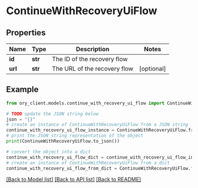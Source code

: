 # ContinueWithRecoveryUiFlow


## Properties

Name | Type | Description | Notes
------------ | ------------- | ------------- | -------------
**id** | **str** | The ID of the recovery flow | 
**url** | **str** | The URL of the recovery flow | [optional] 

## Example

```python
from ory_client.models.continue_with_recovery_ui_flow import ContinueWithRecoveryUiFlow

# TODO update the JSON string below
json = "{}"
# create an instance of ContinueWithRecoveryUiFlow from a JSON string
continue_with_recovery_ui_flow_instance = ContinueWithRecoveryUiFlow.from_json(json)
# print the JSON string representation of the object
print(ContinueWithRecoveryUiFlow.to_json())

# convert the object into a dict
continue_with_recovery_ui_flow_dict = continue_with_recovery_ui_flow_instance.to_dict()
# create an instance of ContinueWithRecoveryUiFlow from a dict
continue_with_recovery_ui_flow_from_dict = ContinueWithRecoveryUiFlow.from_dict(continue_with_recovery_ui_flow_dict)
```
[[Back to Model list]](../README.md#documentation-for-models) [[Back to API list]](../README.md#documentation-for-api-endpoints) [[Back to README]](../README.md)


